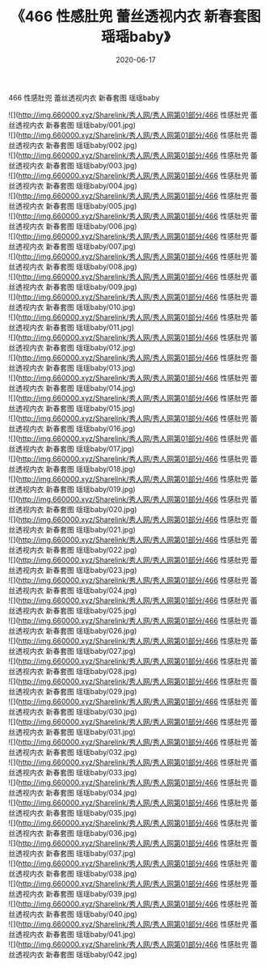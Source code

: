 ﻿---
layout: post
title:  《466 性感肚兜 蕾丝透视内衣 新春套图 瑶瑶baby》
date:   2020-06-17
img: http://img.660000.xyz/Sharelink/秀人网/秀人网第01部分/466 性感肚兜 蕾丝透视内衣 新春套图 瑶瑶baby/000.jpg
categories: [美女, 清纯, 唯美]
---

466 性感肚兜 蕾丝透视内衣 新春套图 瑶瑶baby

  ![](http://img.660000.xyz/Sharelink/秀人网/秀人网第01部分/466 性感肚兜 蕾丝透视内衣 新春套图 瑶瑶baby/001.jpg) <br> ![](http://img.660000.xyz/Sharelink/秀人网/秀人网第01部分/466 性感肚兜 蕾丝透视内衣 新春套图 瑶瑶baby/002.jpg) <br> ![](http://img.660000.xyz/Sharelink/秀人网/秀人网第01部分/466 性感肚兜 蕾丝透视内衣 新春套图 瑶瑶baby/003.jpg) <br> ![](http://img.660000.xyz/Sharelink/秀人网/秀人网第01部分/466 性感肚兜 蕾丝透视内衣 新春套图 瑶瑶baby/004.jpg) <br> ![](http://img.660000.xyz/Sharelink/秀人网/秀人网第01部分/466 性感肚兜 蕾丝透视内衣 新春套图 瑶瑶baby/005.jpg) <br> ![](http://img.660000.xyz/Sharelink/秀人网/秀人网第01部分/466 性感肚兜 蕾丝透视内衣 新春套图 瑶瑶baby/006.jpg) <br> ![](http://img.660000.xyz/Sharelink/秀人网/秀人网第01部分/466 性感肚兜 蕾丝透视内衣 新春套图 瑶瑶baby/007.jpg) <br> ![](http://img.660000.xyz/Sharelink/秀人网/秀人网第01部分/466 性感肚兜 蕾丝透视内衣 新春套图 瑶瑶baby/008.jpg) <br> ![](http://img.660000.xyz/Sharelink/秀人网/秀人网第01部分/466 性感肚兜 蕾丝透视内衣 新春套图 瑶瑶baby/009.jpg) <br> ![](http://img.660000.xyz/Sharelink/秀人网/秀人网第01部分/466 性感肚兜 蕾丝透视内衣 新春套图 瑶瑶baby/010.jpg) <br> ![](http://img.660000.xyz/Sharelink/秀人网/秀人网第01部分/466 性感肚兜 蕾丝透视内衣 新春套图 瑶瑶baby/011.jpg) <br> ![](http://img.660000.xyz/Sharelink/秀人网/秀人网第01部分/466 性感肚兜 蕾丝透视内衣 新春套图 瑶瑶baby/012.jpg) <br> ![](http://img.660000.xyz/Sharelink/秀人网/秀人网第01部分/466 性感肚兜 蕾丝透视内衣 新春套图 瑶瑶baby/013.jpg) <br> ![](http://img.660000.xyz/Sharelink/秀人网/秀人网第01部分/466 性感肚兜 蕾丝透视内衣 新春套图 瑶瑶baby/014.jpg) <br> ![](http://img.660000.xyz/Sharelink/秀人网/秀人网第01部分/466 性感肚兜 蕾丝透视内衣 新春套图 瑶瑶baby/015.jpg) <br> ![](http://img.660000.xyz/Sharelink/秀人网/秀人网第01部分/466 性感肚兜 蕾丝透视内衣 新春套图 瑶瑶baby/016.jpg) <br> ![](http://img.660000.xyz/Sharelink/秀人网/秀人网第01部分/466 性感肚兜 蕾丝透视内衣 新春套图 瑶瑶baby/017.jpg) <br> ![](http://img.660000.xyz/Sharelink/秀人网/秀人网第01部分/466 性感肚兜 蕾丝透视内衣 新春套图 瑶瑶baby/018.jpg) <br> ![](http://img.660000.xyz/Sharelink/秀人网/秀人网第01部分/466 性感肚兜 蕾丝透视内衣 新春套图 瑶瑶baby/019.jpg) <br> ![](http://img.660000.xyz/Sharelink/秀人网/秀人网第01部分/466 性感肚兜 蕾丝透视内衣 新春套图 瑶瑶baby/020.jpg) <br> ![](http://img.660000.xyz/Sharelink/秀人网/秀人网第01部分/466 性感肚兜 蕾丝透视内衣 新春套图 瑶瑶baby/021.jpg) <br> ![](http://img.660000.xyz/Sharelink/秀人网/秀人网第01部分/466 性感肚兜 蕾丝透视内衣 新春套图 瑶瑶baby/022.jpg) <br> ![](http://img.660000.xyz/Sharelink/秀人网/秀人网第01部分/466 性感肚兜 蕾丝透视内衣 新春套图 瑶瑶baby/023.jpg) <br> ![](http://img.660000.xyz/Sharelink/秀人网/秀人网第01部分/466 性感肚兜 蕾丝透视内衣 新春套图 瑶瑶baby/024.jpg) <br> ![](http://img.660000.xyz/Sharelink/秀人网/秀人网第01部分/466 性感肚兜 蕾丝透视内衣 新春套图 瑶瑶baby/025.jpg) <br> ![](http://img.660000.xyz/Sharelink/秀人网/秀人网第01部分/466 性感肚兜 蕾丝透视内衣 新春套图 瑶瑶baby/026.jpg) <br> ![](http://img.660000.xyz/Sharelink/秀人网/秀人网第01部分/466 性感肚兜 蕾丝透视内衣 新春套图 瑶瑶baby/027.jpg) <br> ![](http://img.660000.xyz/Sharelink/秀人网/秀人网第01部分/466 性感肚兜 蕾丝透视内衣 新春套图 瑶瑶baby/028.jpg) <br> ![](http://img.660000.xyz/Sharelink/秀人网/秀人网第01部分/466 性感肚兜 蕾丝透视内衣 新春套图 瑶瑶baby/029.jpg) <br> ![](http://img.660000.xyz/Sharelink/秀人网/秀人网第01部分/466 性感肚兜 蕾丝透视内衣 新春套图 瑶瑶baby/030.jpg) <br> ![](http://img.660000.xyz/Sharelink/秀人网/秀人网第01部分/466 性感肚兜 蕾丝透视内衣 新春套图 瑶瑶baby/031.jpg) <br> ![](http://img.660000.xyz/Sharelink/秀人网/秀人网第01部分/466 性感肚兜 蕾丝透视内衣 新春套图 瑶瑶baby/032.jpg) <br> ![](http://img.660000.xyz/Sharelink/秀人网/秀人网第01部分/466 性感肚兜 蕾丝透视内衣 新春套图 瑶瑶baby/033.jpg) <br> ![](http://img.660000.xyz/Sharelink/秀人网/秀人网第01部分/466 性感肚兜 蕾丝透视内衣 新春套图 瑶瑶baby/034.jpg) <br> ![](http://img.660000.xyz/Sharelink/秀人网/秀人网第01部分/466 性感肚兜 蕾丝透视内衣 新春套图 瑶瑶baby/035.jpg) <br> ![](http://img.660000.xyz/Sharelink/秀人网/秀人网第01部分/466 性感肚兜 蕾丝透视内衣 新春套图 瑶瑶baby/036.jpg) <br> ![](http://img.660000.xyz/Sharelink/秀人网/秀人网第01部分/466 性感肚兜 蕾丝透视内衣 新春套图 瑶瑶baby/037.jpg) <br> ![](http://img.660000.xyz/Sharelink/秀人网/秀人网第01部分/466 性感肚兜 蕾丝透视内衣 新春套图 瑶瑶baby/038.jpg) <br> ![](http://img.660000.xyz/Sharelink/秀人网/秀人网第01部分/466 性感肚兜 蕾丝透视内衣 新春套图 瑶瑶baby/039.jpg) <br> ![](http://img.660000.xyz/Sharelink/秀人网/秀人网第01部分/466 性感肚兜 蕾丝透视内衣 新春套图 瑶瑶baby/040.jpg) <br> ![](http://img.660000.xyz/Sharelink/秀人网/秀人网第01部分/466 性感肚兜 蕾丝透视内衣 新春套图 瑶瑶baby/041.jpg) <br> ![](http://img.660000.xyz/Sharelink/秀人网/秀人网第01部分/466 性感肚兜 蕾丝透视内衣 新春套图 瑶瑶baby/042.jpg) <br>